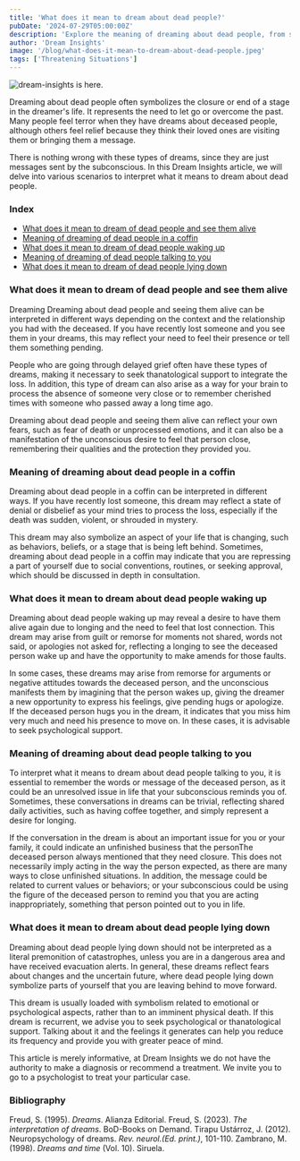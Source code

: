 ```yaml
---
title: 'What does it mean to dream about dead people?'
pubDate: '2024-07-29T05:00:00Z'
description: 'Explore the meaning of dreaming about dead people, from seeing them alive to conversations and dreams with deceased people. Understand the possible messages and symbolism.'
author: 'Dream Insights'
image: '/blog/what-does-it-mean-to-dream-about-dead-people.jpeg'
tags: ['Threatening Situations']
---
```


![dream-insights is here.](/blog/what-does-it-mean-to-dream-about-dead-people.jpeg)

Dreaming about dead people often symbolizes the closure or end of a stage in the dreamer's life. It represents the need to let go or overcome the past. Many people feel terror when they have dreams about deceased people, although others feel relief because they think their loved ones are visiting them or bringing them a message.

There is nothing wrong with these types of dreams, since they are just messages sent by the subconscious. In this Dream Insights article, we will delve into various scenarios to interpret what it means to dream about dead people.

### Index

- [What does it mean to dream of dead people and see them alive](#what-does-it-mean-to-dream-of-dead-people-and-see-them-alive)
- [Meaning of dreaming of dead people in a coffin](#meaning-of-dreaming-of-dead-people-in-a-coffin)
- [What does it mean to dream of dead people waking up](#what-does-it-mean-to-dream-of-dead-people-waking-up)
- [Meaning of dreaming of dead people talking to you](#meaning-of-dreaming-of-dead-people-talking-to-you)
- [What does it mean to dream of dead people lying down](#what-does-it-mean-to-dream-of-dead-people-lying-down)

### What does it mean to dream of dead people and see them alive

Dreaming Dreaming about dead people and seeing them alive can be interpreted in different ways depending on the context and the relationship you had with the deceased. If you have recently lost someone and you see them in your dreams, this may reflect your need to feel their presence or tell them something pending.

People who are going through delayed grief often have these types of dreams, making it necessary to seek thanatological support to integrate the loss. In addition, this type of dream can also arise as a way for your brain to process the absence of someone very close or to remember cherished times with someone who passed away a long time ago.

Dreaming about dead people and seeing them alive can reflect your own fears, such as fear of death or unprocessed emotions, and it can also be a manifestation of the unconscious desire to feel that person close, remembering their qualities and the protection they provided you. 

### Meaning of dreaming about dead people in a coffin

Dreaming about dead people in a coffin can be interpreted in different ways. If you have recently lost someone, this dream may reflect a state of denial or disbelief as your mind tries to process the loss, especially if the death was sudden, violent, or shrouded in mystery.

This dream may also symbolize an aspect of your life that is changing, such as behaviors, beliefs, or a stage that is being left behind. Sometimes, dreaming about dead people in a coffin may indicate that you are repressing a part of yourself due to social conventions, routines, or seeking approval, which should be discussed in depth in consultation.

### What does it mean to dream about dead people waking up

Dreaming about dead people waking up may reveal a desire to have them alive again due to longing and the need to feel that lost connection. This dream may arise from guilt or remorse for moments not shared, words not said, or apologies not asked for, reflecting a longing to see the deceased person wake up and have the opportunity to make amends for those faults.

In some cases, these dreams may arise from remorse for arguments or negative attitudes towards the deceased person, and the unconscious manifests them by imagining that the person wakes up, giving the dreamer a new opportunity to express his feelings, give pending hugs or apologize. If the deceased person hugs you in the dream, it indicates that you miss him very much and need his presence to move on. In these cases, it is advisable to seek psychological support. 

### Meaning of dreaming about dead people talking to you

To interpret what it means to dream about dead people talking to you, it is essential to remember the words or message of the deceased person, as it could be an unresolved issue in life that your subconscious reminds you of. Sometimes, these conversations in dreams can be trivial, reflecting shared daily activities, such as having coffee together, and simply represent a desire for longing. 

If the conversation in the dream is about an important issue for you or your family, it could indicate an unfinished business that the personThe deceased person always mentioned that they need closure. This does not necessarily imply acting in the way the person expected, as there are many ways to close unfinished situations. In addition, the message could be related to current values ​​or behaviors; or your subconscious could be using the figure of the deceased person to remind you that you are acting inappropriately, something that person pointed out to you in life. 

### What does it mean to dream about dead people lying down

Dreaming about dead people lying down should not be interpreted as a literal premonition of catastrophes, unless you are in a dangerous area and have received evacuation alerts. In general, these dreams reflect fears about changes and the uncertain future, where dead people lying down symbolize parts of yourself that you are leaving behind to move forward. 

This dream is usually loaded with symbolism related to emotional or psychological aspects, rather than to an imminent physical death. If this dream is recurrent, we advise you to seek psychological or thanatological support. Talking about it and the feelings it generates can help you reduce its frequency and provide you with greater peace of mind.

This article is merely informative, at Dream Insights we do not have the authority to make a diagnosis or recommend a treatment. We invite you to go to a psychologist to treat your particular case.

### Bibliography

Freud, S. (1995). *Dreams*. Alianza Editorial. 
Freud, S. (2023). *The interpretation of dreams*. BoD-Books on Demand. 
Tirapu Ustárroz, J. (2012). Neuropsychology of dreams. *Rev. neurol.(Ed. print.)*, 101-110. 
Zambrano, M. (1998). *Dreams and time* (Vol. 10). Siruela.